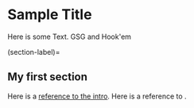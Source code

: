 # Sample Title

Here is some Text. GSG and Hook'em

(section-label)=
## My first section

Here is a [reference to the intro](intro.md). Here is a reference to [](section-label).

